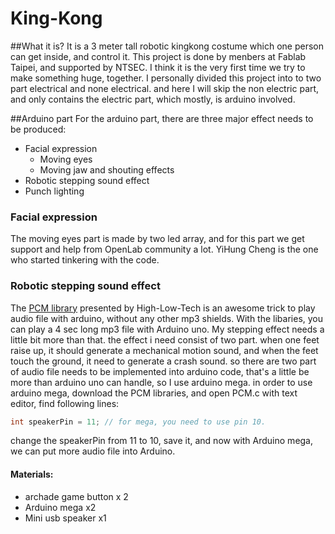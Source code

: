 # King-Kong 

##What it is?
It is a 3 meter tall robotic kingkong costume which one person can get inside, and control it. This project is done by menbers at Fablab Taipei, and supported by NTSEC. I think it is the very first time we try to make something huge, together. I personally divided this project into to two part electrical and none electrical. and here I will skip the non electric part, and only contains the electric part, which mostly, is arduino involved.

##Arduino part
For the arduino part, there are three major effect needs to be produced:
* Facial expression
  * Moving eyes
  * Moving jaw and shouting effects
* Robotic stepping sound effect
* Punch lighting

### Facial expression
The moving eyes part is made by two led array, and for this part we get support and help from OpenLab community a lot. YiHung Cheng is the one who started tinkering with the code. 

### Robotic stepping sound effect
The [PCM library](http://highlowtech.org/?p=1963) presented by High-Low-Tech is an awesome trick to play audio file with arduino, without any other mp3 shields. With the libaries, you can play a 4 sec long mp3 file with Arduino uno. My stepping effect needs a little bit more than that. the effect i need consist of two part. when one feet raise up, it should generate a mechanical motion sound, and when the feet touch the ground, it need to generate a crash sound. so there are two part of audio file needs to be implemented into arduino code, that's a little be more than arduino uno can handle, so I use arduino mega. in order to use arduino mega, download the PCM libraries, and open PCM.c with text editor, find following lines:
```c
int speakerPin = 11; // for mega, you need to use pin 10.

```
change the speakerPin from 11 to 10, save it, and now with Arduino mega, we can put more audio file into Arduino.

#### Materials: 
* archade game button x 2
* Arduino mega x2
* Mini usb speaker x1


